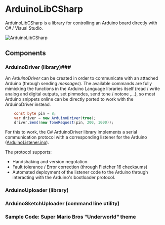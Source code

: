 # ArduinoLibCSharp
ArduinoLibCSharp is a library for controlling an Arduino board directly with C# / Visual Studio.

![ArduinoLibCSharp](https://github.com/christophediericx/ArduinoLibCSharp/blob/master/Images/ArduinoLibCSharp-header-color.png)

## Components ##

### ArduinoDriver (library)###
An *ArduinoDriver* can be created in order to communicate with an attached Arduino (through sending *messages*). The available commands are fully mimicking the functions in the Arduino Language libraries itself (read / write analog and digital outputs, set pinmodes, send tone / notone ,...), so most Arduino snippets online can be directly ported to work with the ArduinoDriver instead.

```csharp
    const byte pin = 8;
    var driver = new ArduinoDriver(true);
    driver.Send(new ToneRequest(pin, 200, 1000));
```
For this to work, the C# ArduinoDriver library implements a serial communication protocol with a corresponding listener for the Arduino ([ArduinoListener.ino](Source/ArduinoLibCSharp.ArduinoDriver/ArduinoListener/ArduinoListener.ino)).

The protocol supports:
* Handshaking and version negotation
* Fault tolerance / Error correction (through Fletcher 16 checksums)
* Automated deployment of the listener code to the Arduino through interacting with the Arduino's bootloader protocol.

### ArduinoUploader (library) ###
### ArduinoSketchUploader (command line utility) ###
### Sample Code: Super Mario Bros "Underworld" theme
